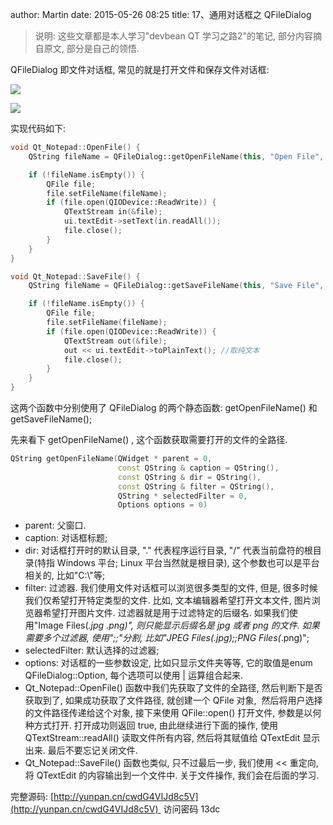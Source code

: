 author: Martin
date: 2015-05-26 08:25
title: 17、通用对话框之 QFileDialog

> 说明: 这些文章都是本人学习"devbean QT 学习之路2"的笔记, 部分内容摘自原文, 部分是自己的领悟.

QFileDialog 即文件对话框, 常见的就是打开文件和保存文件对话框:

![](http://i60.tinypic.com/2bwhzb.jpg)

![](http://i57.tinypic.com/2j27qu0.jpg)

实现代码如下:

```cpp
void Qt_Notepad::OpenFile() {
    QString fileName = QFileDialog::getOpenFileName(this, "Open File", NULL, "file (*.*)");

    if (!fileName.isEmpty()) {
        QFile file;
        file.setFileName(fileName);
        if (file.open(QIODevice::ReadWrite)) {
            QTextStream in(&file);
            ui.textEdit->setText(in.readAll());
            file.close();
        }
    }
}

void Qt_Notepad::SaveFile() {
    QString fileName = QFileDialog::getSaveFileName(this, "Save File", "Untitled.txt");

    if (!fileName.isEmpty()) {
        QFile file;
        file.setFileName(fileName);
        if (file.open(QIODevice::ReadWrite)) {
            QTextStream out(&file);
            out << ui.textEdit->toPlainText(); //取纯文本
            file.close();
        }
    }
}
```

这两个函数中分别使用了 QFileDialog 的两个静态函数: getOpenFileName() 和 getSaveFileName();

先来看下 getOpenFileName() , 这个函数获取需要打开的文件的全路径.

```cpp
QString getOpenFileName(QWidget * parent = 0,
                        const QString & caption = QString(),
                        const QString & dir = QString(),
                        const QString & filter = QString(),
                        QString * selectedFilter = 0,
                        Options options = 0)
```


- parent: 父窗口.
- caption: 对话框标题;
- dir: 对话框打开时的默认目录, "." 代表程序运行目录, "/" 代表当前盘符的根目录(特指 Windows 平台; Linux 平台当然就是根目录), 这个参数也可以是平台相关的, 比如"C:\\"等;
- filter: 过滤器. 我们使用文件对话框可以浏览很多类型的文件, 但是, 很多时候我们仅希望打开特定类型的文件. 比如, 文本编辑器希望打开文本文件, 图片浏览器希望打开图片文件. 过滤器就是用于过滤特定的后缀名. 如果我们使用"Image Files(*.jpg *.png)", 则只能显示后缀名是 jpg 或者 png 的文件. 如果需要多个过滤器, 使用";;"分割, 比如"JPEG Files(*.jpg);;PNG Files(*.png)";
- selectedFilter: 默认选择的过滤器;
- options: 对话框的一些参数设定, 比如只显示文件夹等等, 它的取值是enum QFileDialog::Option, 每个选项可以使用 | 运算组合起来.
- Qt_Notepad::OpenFile() 函数中我们先获取了文件的全路径, 然后判断下是否获取到了, 如果成功获取了文件路径, 就创建一个 QFile 对象,  然后将用户选择的文件路径传递给这个对象, 接下来使用 QFile::open() 打开文件, 参数是以何种方式打开. 打开成功则返回 true, 由此继续进行下面的操作, 使用 QTextStream::readAll() 读取文件所有内容, 然后将其赋值给 QTextEdit 显示出来. 最后不要忘记关闭文件.
- Qt_Notepad::SaveFile() 函数也类似, 只不过最后一步, 我们使用 << 重定向, 将 QTextEdit 的内容输出到一个文件中. 关于文件操作, 我们会在后面的学习.

完整源码: [http://yunpan.cn/cwdG4VIJd8c5V](http://yunpan.cn/cwdG4VIJd8c5V)  访问密码 13dc
